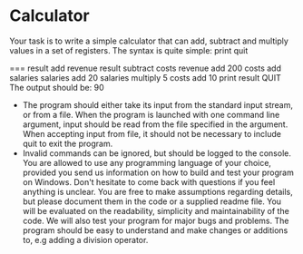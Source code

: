 # Calculator

Your task is to write a simple calculator that can add, subtract and multiply values in a set of registers.
The syntax is quite simple:
<register> <operation> <value>
print <register>
quit 

===
result add revenue
result subtract costs
revenue add 200
costs add salaries
salaries add 20
salaries multiply 5
costs add 10
print result
QUIT
The output should be:
90

* The program should either take its input from the standard input stream, or from a file. When the
program is launched with one command line argument, input should be read from the file specified in
the argument. When accepting input from file, it should not be necessary to include quit to exit the
program.
* Invalid commands can be ignored, but should be logged to the console.
You are allowed to use any programming language of your choice, provided you send us information on
how to build and test your program on Windows. Don't hesitate to come back with questions if you feel
anything is unclear. You are free to make assumptions regarding details, but please document them in
the code or a supplied readme file.
You will be evaluated on the readability, simplicity and maintainability of the code. We will also test your
program for major bugs and problems. The program should be easy to understand and make changes or
additions to, e.g adding a division operator. 
